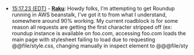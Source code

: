 * <a href="#15:17.23" id="15:17.23">15:17.23 (EDT)</a> - __[Raku](https://github.com/Raku)__: Howdy folks, I'm attempting to get Roundup running in AWS beanstalk, I've got it to from what I understand, somewhere around 90% working.  My current roadblock is for some reason all requests are getting the first character stripped off (ex: roundup instance is available on foo.com, accessing foo.com loads the main page with stylesheet failing to load due to requesting @@file/style.css, changing manually in inspect element to @@@file/sty
